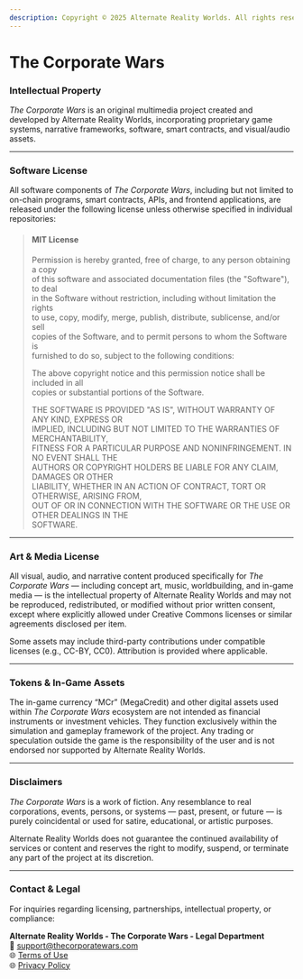 ```yaml
---
description: Copyright © 2025 Alternate Reality Worlds. All rights reserved.
---
```


# The Corporate Wars

### Intellectual Property

_The Corporate Wars_ is an original multimedia project created and developed by Alternate Reality Worlds, incorporating proprietary game systems, narrative frameworks, software, smart contracts, and visual/audio assets.

***

### Software License

All software components of _The Corporate Wars_, including but not limited to on-chain programs, smart contracts, APIs, and frontend applications, are released under the following license unless otherwise specified in individual repositories:

> #### MIT License
>
> Permission is hereby granted, free of charge, to any person obtaining a copy\
> of this software and associated documentation files (the "Software"), to deal\
> in the Software without restriction, including without limitation the rights\
> to use, copy, modify, merge, publish, distribute, sublicense, and/or sell\
> copies of the Software, and to permit persons to whom the Software is\
> furnished to do so, subject to the following conditions:
>
> The above copyright notice and this permission notice shall be included in all\
> copies or substantial portions of the Software.
>
> THE SOFTWARE IS PROVIDED "AS IS", WITHOUT WARRANTY OF ANY KIND, EXPRESS OR\
> IMPLIED, INCLUDING BUT NOT LIMITED TO THE WARRANTIES OF MERCHANTABILITY,\
> FITNESS FOR A PARTICULAR PURPOSE AND NONINFRINGEMENT. IN NO EVENT SHALL THE\
> AUTHORS OR COPYRIGHT HOLDERS BE LIABLE FOR ANY CLAIM, DAMAGES OR OTHER\
> LIABILITY, WHETHER IN AN ACTION OF CONTRACT, TORT OR OTHERWISE, ARISING FROM,\
> OUT OF OR IN CONNECTION WITH THE SOFTWARE OR THE USE OR OTHER DEALINGS IN THE\
> SOFTWARE.

***

### Art & Media License

All visual, audio, and narrative content produced specifically for _The Corporate Wars_ — including concept art, music, worldbuilding, and in-game media — is the intellectual property of Alternate Reality Worlds and may not be reproduced, redistributed, or modified without prior written consent, except where explicitly allowed under Creative Commons licenses or similar agreements disclosed per item.

Some assets may include third-party contributions under compatible licenses (e.g., CC-BY, CC0). Attribution is provided where applicable.

***

### Tokens & In-Game Assets

The in-game currency “MCr” (MegaCredit) and other digital assets used within _The Corporate Wars_ ecosystem are not intended as financial instruments or investment vehicles. They function exclusively within the simulation and gameplay framework of the project. Any trading or speculation outside the game is the responsibility of the user and is not endorsed nor supported by Alternate Reality Worlds.

***

### Disclaimers

_The Corporate Wars_ is a work of fiction. Any resemblance to real corporations, events, persons, or systems — past, present, or future — is purely coincidental or used for satire, educational, or artistic purposes.

Alternate Reality Worlds does not guarantee the continued availability of services or content and reserves the right to modify, suspend, or terminate any part of the project at its discretion.

***

### Contact & Legal

For inquiries regarding licensing, partnerships, intellectual property, or compliance:

**Alternate Reality Worlds - The Corporate Wars - Legal Department**\
📧 [support@thecorporatewars.com](mailto:support@thecorporatewars.com)  
🌐 [Terms of Use](https://www.thecorporatewars.com/terms-of-use)  
🌐 [Privacy Policy](https://www.thecorporatewars.com/privacy-policy)
